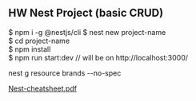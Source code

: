 ## HW Nest Project (basic CRUD)
$ npm i -g @nestjs/cli
$ nest new project-name </br>
$ cd project-name </br>
$ npm install </br>
$ npm run start:dev // will be on http://localhost:3000/ </br>

nest g resource brands --no-spec

[Nest-cheatsheet.pdf](Nest-cheatsheet.pdf)